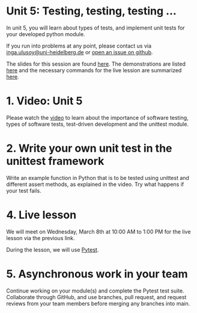 # Unit 5: Testing, testing, testing ...
In unit 5, you will learn about types of tests, and implement unit tests for your developed python module.

If you run into problems at any point, please contact us via inga.ulusoy@uni-heidelberg.de or [open an issue on github](https://github.com/ssciwr/sustainable_development_course/issues).

The slides for this session are found [here](./unit5_SSD_SSC.pdf). The demonstrations are listed [here](./DEMONSTRATIONS.md) and the necessary commands for the live lession are summarized [here](./STEPS.md).

# 1. Video: Unit 5
Please watch the [video](https://youtu.be/MO7AQZYaGyw) to learn about the importance of software testing, types of software tests, test-driven development and the unittest module.

# 2. Write your own unit test in the unittest framework
Write an example function in Python that is to be tested using unittest and different assert methods, as explained in the video. Try what happens if your test fails.

# 4. Live lesson
We will meet on Wednesday, March 8th at 10:00 AM to 1:00 PM for the live lesson via the previous link.

During the lesson, we will use [Pytest](https://docs.pytest.org/en/stable/).

# 5. Asynchronous work in your team
Continue working on your module(s) and complete the Pytest test suite. Collaborate through GitHub, and use branches, pull request, and request reviews from your team members before merging any branches into main.
